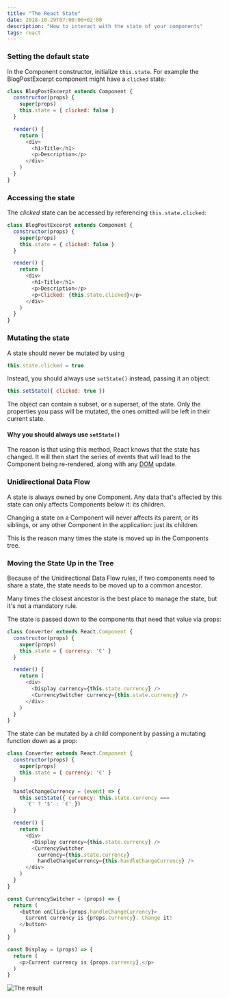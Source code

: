 ```yaml
---
title: "The React State"
date: 2018-10-29T07:00:00+02:00
description: "How to interact with the state of your components"
tags: react
---
```


### Setting the default state

In the Component constructor, initialize `this.state`. For example the BlogPostExcerpt component might have a `clicked` state:

```js
class BlogPostExcerpt extends Component {
  constructor(props) {
    super(props)
    this.state = { clicked: false }
  }

  render() {
    return (
      <div>
        <h1>Title</h1>
        <p>Description</p>
      </div>
    )
  }
}
```

### Accessing the state

The _clicked_ state can be accessed by referencing `this.state.clicked`:

```js
class BlogPostExcerpt extends Component {
  constructor(props) {
    super(props)
    this.state = { clicked: false }
  }

  render() {
    return (
      <div>
        <h1>Title</h1>
        <p>Description</p>
        <p>Clicked: {this.state.clicked}</p>
      </div>
    )
  }
}
```

### Mutating the state

A state should never be mutated by using

```js
this.state.clicked = true
```

Instead, you should always use `setState()` instead, passing it an object:

```js
this.setState({ clicked: true })
```

The object can contain a subset, or a superset, of the state. Only the properties you pass will be mutated, the ones omitted will be left in their current state.

#### Why you should always use `setState()`

The reason is that using this method, React knows that the state has changed. It will then start the series of events that will lead to the Component being re-rendered, along with any [DOM](/dom/) update.

### Unidirectional Data Flow

A state is always owned by one Component. Any data that's affected by this state can only affects Components below it: its children.

Changing a state on a Component will never affects its parent, or its siblings, or any other Component in the application: just its children.

This is the reason many times the state is moved up in the Components tree.

### Moving the State Up in the Tree

Because of the Unidirectional Data Flow rules, if two components need to share a state, the state needs to be moved up to a common ancestor.

Many times the closest ancestor is the best place to manage the state, but it's not a mandatory rule.

The state is passed down to the components that need that value via props:

```js
class Converter extends React.Component {
  constructor(props) {
    super(props)
    this.state = { currency: '€' }
  }

  render() {
    return (
      <div>
        <Display currency={this.state.currency} />
        <CurrencySwitcher currency={this.state.currency} />
      </div>
    )
  }
}
```

The state can be mutated by a child component by passing a mutating function down as a prop:

```js
class Converter extends React.Component {
  constructor(props) {
    super(props)
    this.state = { currency: '€' }
  }

  handleChangeCurrency = (event) => {
    this.setState({ currency: this.state.currency ===
      '€' ? '$' : '€' })
  }

  render() {
    return (
      <div>
        <Display currency={this.state.currency} />
        <CurrencySwitcher
          currency={this.state.currency}
          handleChangeCurrency={this.handleChangeCurrency} />
      </div>
    )
  }
}

const CurrencySwitcher = (props) => {
  return (
    <button onClick={props.handleChangeCurrency}>
      Current currency is {props.currency}. Change it!
    </button>
  )
}

const Display = (props) => {
  return (
    <p>Current currency is {props.currency}.</p>
  )
}
```

![The result](1.gif)
